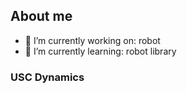 ## About me



- 🔭 I’m currently working on: robot
- 🌱 I’m currently learning: robot library

### USC Dynamics
  <!--
- 🤔 I’m looking for help with ...
- ⚡ Fun fact: ...
  
  -->

